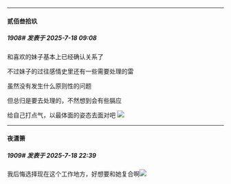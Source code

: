 ﻿
*****

####  贰佰叁拾玖  
##### 1908#       发表于 2025-7-18 09:08

和喜欢的妹子基本上已经确认关系了

不过妹子的过往感情史里还有一些需要处理的雷

虽然没有发生什么原则性的问题

但总归是要去处理的，不然想到会有些膈应

给自己打点气，以最体面的姿态去面对吧
<img src="https://static.stage1st.com/image/smiley/face2017/035.png" referrerpolicy="no-referrer">


*****

####  夜潇箫  
##### 1909#       发表于 2025-7-18 22:39

我后悔选择现在这个工作地方，好想要和她复合啊<img src="https://static.stage1st.com/image/smiley/face2017/138.png" referrerpolicy="no-referrer">

